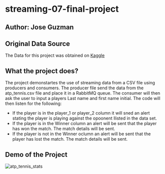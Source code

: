 # streaming-07-final-project

## Author: Jose Guzman 

## Original Data Source
The Data for this project was obtained on [Kaggle](https://www.kaggle.com/datasets/dissfya/atp-tennis-2000-2023daily-pull)

## What the project does? 
The project demonstartes the use of streaming data from a CSV file using producers and consumers.  The producer file send the data from the atp_tennis.csv file and place it in a RabbitMQ queue.  The consumer will then ask the user to input a players Last name and first name initial.  The code will then listen for the following: 
- If the player is in the player_1 or player_2 column it will sned an alert stating the player is playing against the opoonent llisted in the data set. 
- If the player is in the Winner column an alert will be sent that the player has won the match. The match details will be sent.
- If the player is not in the Winner oclumn an alert will be sent that the player has lost the match.  The match details will be sent. 

## Demo of the Project 
![atp_tennis_stats](atp_tennis_stats..png)